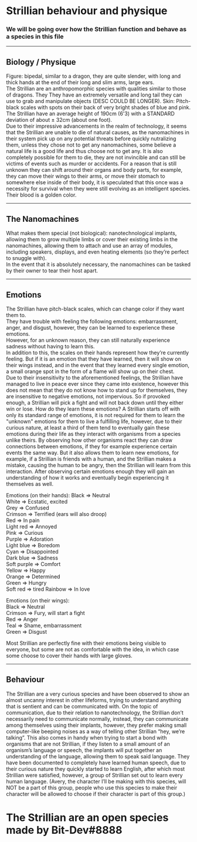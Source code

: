 # Strillian behaviour and physique
### We will be going over how the Strillian function and behave as a species in this file

---
## Biology / Physique
Figure: bipedal, similar to a dragon, they are quite slender, with long and thick hands at the end of their long and slim arms, large ears.  
The Strillian are an anthropomorphic species with qualities similar to those of dragons. They
They have an extremely versatile and long tail they can use to grab and manipulate objects (DESC COULD BE LONGER). 
Skin: Pitch-black scales with spots on their back of very bright shades of blue and pink. The Strillian have an average height of 190cm (6'3) with a STANDARD deviation of about ± 32cm (about one foot).  
Due to their impressive advancements in the realm of technology, it seems that the Strillian are unable to die of natural causes, as the nanomachines in their system pick up on any potential threats before quickly nutralizing them, unless they chose not to get any nanomachines, some believe a natural life is a good life and thus choose not to get any.
It is also completely possible for them to die, they are not invincible and can still be victims of events such as murder or accidents.
For a reason that is still unknown they can shift around their organs and body parts, for example, they can move their wings to their arms, or move their stomach to somewhere else inside of their body, it is speculated that this once was a necessity for survival when they were still evolving as an intelligent species.  
Their blood is a golden color.

---
## The Nanomachines
What makes them special (not biological): nanotechnological implants, allowing them to grow multiple limbs or cover their existing limbs in the nanomachines, allowing them to attach and use an array of modules, including speakers, displays, and even heating elements (so they’re perfect to snuggle with).  
In the event that it is absolutely necessary, the nanomachines can be tasked by their owner to tear their host apart.

---
## Emotions
The Strillian have pitch-black scales, which can change color if they want them to.  
They have trouble with feeling the following emotions: embarrassment, anger, and disgust, however, they can be learned to experience these emotions.  
However, for an unknown reason, they can still naturally experience sadness without having to learn this.  
In addition to this, the scales on their hands represent how they’re currently feeling.
But if it is an emotion that they have learned, then it will show on their wings instead, and in the event that they learned every single emotion, a small orange spot in the form of a flame will show up on their chest.  
Due to their insensitivity to the aforementioned feelings, the Strillian have managed to live in peace ever since they came into existence, however this does not mean that they do not know how to stand up for themselves, they are insensitive to negative emotions, not impervious.
So if provoked enough, a Strillian will pick a fight and will not back down until they either win or lose.
How do they learn these emotions?
A Strillian starts off with only its standard range of emotions, it is not required for them to learn the "unknown" emotions for them to live a fulfilling life, however, due to their curious nature, at least a third of them tend to eventually gain these emotions during their life as they interact with organisms from a species unlike theirs.
By observing how other organisms react they can draw connections between emotions, if they for example experience certain events the same way. But it also allows them to learn new emotions, for example, if a Strillian is friends with a human, and the Strillian makes a mistake, causing the human to be angry, then the Strillian will learn from this interaction. After observing certain emotions enough they will gain an understanding of how it works and eventually begin experiencing it themselves as well.

Emotions (on their hands):
Black 		=> 	Neutral  
White 		=> 	Ecstatic, excited  
Grey 		=> 	Confused  
Crimson 	=> 	Terrified (ears will also droop)  
Red 		=> 	In pain  
Light red	=>	Annoyed  
Pink 		=> 	Curious  
Purple 		=> 	Adoration  
Light blue 	=> 	Boredom  
Cyan 		=> 	Disappointed  
Dark blue 	=> 	Sadness  
Soft purple 	=> 	Comfort  
Yellow 		=> 	Happy  
Orange 		=> 	Determined  
Green 		=> 	Hungry  
Soft red => tired
Rainbow		=>	In love  

Emotions (on their wings):  
Black 		=>	Neutral  
Crimson		=>	Fury, will start a fight  
Red		=>	Anger  
Teal		=>	Shame, embarrassment  
Green		=>	Disgust  

Most Strillian are perfectly fine with their emotions being visible to everyone, but some are not as comfortable with the idea, in which case some choose to cover their hands with large gloves.

---
## Behaviour
The Strillian are a very curious species and have been observed to show an almost uncanny interest in other lifeforms, trying to understand anything that is sentient and can be communicated with.
On the topic of communication, due to their relation to nanotechnology, the Strillian don’t necessarily need to communicate normally, instead, they can communicate among themselves using their implants, however, they prefer making small computer-like beeping noises as a way of telling other Strillian “hey, we’re talking”.
This also comes in handy when trying to start a bond with organisms that are not Strillian, if they listen to a small amount of an organism’s language or speech, the implants will put together an understanding of the language, allowing them to speak said language.
They have been documented to completely have learned human speech, due to their curious nature they quickly started to learn English, after which most Strillian were satisfied, however, a group of Strillian set out to learn every human language. (Avery, the character I’ll be making with this species, will NOT be a part of this group, people who use this species to make their character will be allowed to choose if their character is part of this group.)


# The Strillian are an open species made by Bit-Dev#8888
